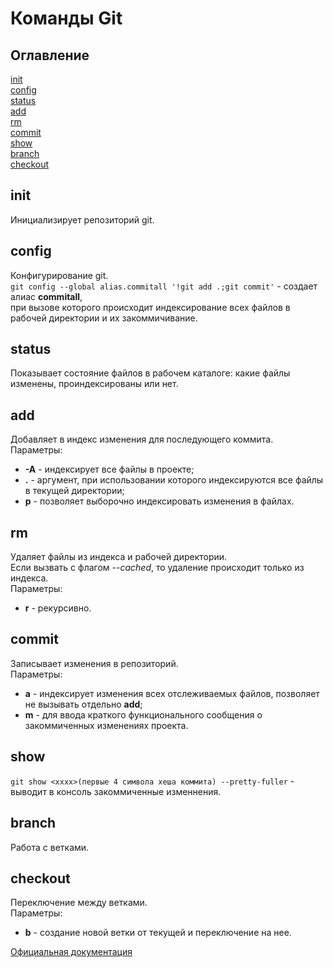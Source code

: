 # Команды Git

## Оглавление
[init](#init)  
[config](#config)  
[status](#status)  
[add](#add)  
[rm](#rm)  
[commit](#commit)  
[show](#show)  
[branch](#branch)  
[checkout](#checkout)  

## init

Инициализирует репозиторий git.

## config

Конфигурирование git.  
`git config --global alias.commitall '!git add .;git commit'` - создает алиас __commitall__,  
при вызове которого происходит индексирование всех файлов в рабочей директории и их закоммичивание.

## status

Показывает состояние файлов в рабочем каталоге: какие файлы изменены, проиндексированы или нет.

## add

Добавляет в индекс изменения для последующего коммита.  
Параметры:  
- __-A__ - индексирует все файлы в проекте;
- __.__ - аргумент, при использовании которого индексируются все файлы в текущей директории;
- __p__ - позволяет выборочно индексировать изменения в файлах.

## rm
Удаляет файлы из индекса и рабочей директории.  
Если вызвать с флагом _--cached_, то удаление происходит только из индекса.  
Параметры:  
- __r__ - рекурсивно.

## commit
Записывает изменения в репозиторий.  
Параметры:  
- __a__ - индексирует изменения всех отслеживаемых файлов, позволяет не вызывать отдельно __add__; 
- __m__ - для ввода краткого функционального сообщения о закоммиченных изменениях проекта.

## show

`git show <xxxx>(первые 4 символа хеша коммита) --pretty-fuller` - выводит в консоль закоммиченные изменнения.

## branch
Работа с ветками.

## checkout
Переключение между ветками.  
Параметры:  
- __b__ - создание новой ветки от текущей и переключение на нее.

[Официальная документация](https://git-scm.com/)
